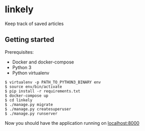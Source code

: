 # linkely
Keep track of saved articles

## Getting started

Prerequisites:

* Docker and docker-compose
* Python 3
* Python virtualenv

```
$ virtualenv -p PATH_TO_PYTHON3_BINARY env
$ source env/bin/activate
$ pip install -r requirements.txt
$ docker-compose up
$ cd linkely
$ ./manage.py migrate
$ ./manage.py createsuperuser
$ ./manage.py runserver
```

Now you should have the application running on [localhost:8000](http://localhost:8000)
